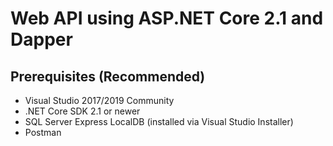 # Web API using ASP.NET Core 2.1 and Dapper

## Prerequisites (Recommended)

- Visual Studio 2017/2019 Community
- .NET Core SDK 2.1 or newer
- SQL Server Express LocalDB (installed via Visual Studio Installer)
- Postman
